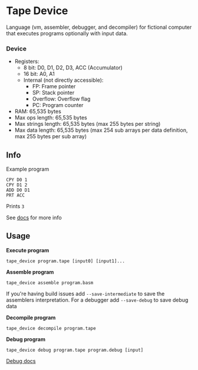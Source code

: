 # Tape Device

Language (vm, assembler, debugger, and decompiler) for fictional computer that executes programs optionally with input data.

### Device

- Registers:
  - 8 bit: D0, D1, D2, D3, ACC (Accumulator)
  - 16 bit: A0, A1
  - Internal (not directly accessible):
    - FP: Frame pointer
    - SP: Stack pointer
    - Overflow: Overflow flag
    - PC: Program counter
- RAM: 65,535 bytes
- Max ops length: 65,535 bytes 
- Max strings length: 65,535 bytes (max 255 bytes per string)
- Max data length: 65,535 bytes (max 254 sub arrays per data definition, max 255 bytes per sub array)

## Info

Example program
```
CPY D0 1
CPY D1 2
ADD D0 D1
PRT ACC
```

Prints `3`

See [docs](https://github.com/raybritton/tape-device/blob/master/language.md) for more info

## Usage

**Execute program**
```
tape_device program.tape [input0] [input1]...
```

**Assemble program**
```
tape_device assemble program.basm
```
If you're having build issues add `--save-intermediate` to save the assemblers interpretation.
For a debugger add `--save-debug` to save debug data

**Decompile program**
```
tape_device decompile program.tape
```

**Debug program**
```
tape_device debug program.tape program.debug [input]
```
[Debug docs](https://github.com/raybritton/tape-device/blob/master/debug_device.md)
